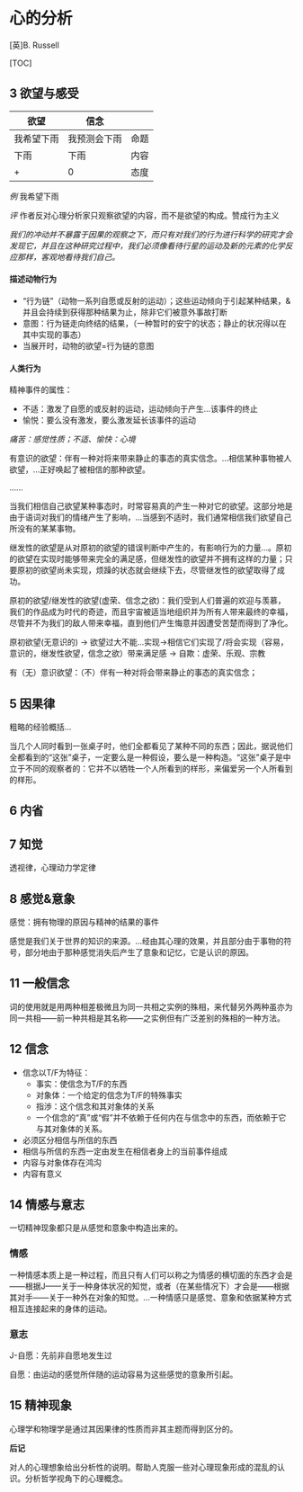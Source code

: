 # 心的分析

[英]B. Russell

[TOC]

## 3 欲望与感受

| 欲望    | 信念     |     |
| ----- | ------ | --- |
| 我希望下雨 | 我预测会下雨 | 命题  |
| 下雨    | 下雨     | 内容  |
| +     | 0      | 态度  |

*例* 我希望下雨

*评* 作者反对心理分析家只观察欲望的内容，而不是欲望的构成。赞成行为主义

*我们的冲动并不暴露于因果的观察之下，而只有对我们的行为进行科学的研究才会发现它，并且在这种研究过程中，我们必须像看待行星的运动及新的元素的化学反应那样，客观地看待我们自己。*

#### 描述动物行为

- “行为链”（动物一系列自愿或反射的运动）；这些运动倾向于引起某种结果，&并且会持续到获得那种结果为止，除非它们被意外事故打断
- 意图：行为链走向终结的结果，（一种暂时的安宁的状态；静止的状况得以在其中实现的事态）
- 当展开时，动物的欲望=行为链的意图

#### 人类行为

精神事件的属性：

- 不适：激发了自愿的或反射的运动，运动倾向于产生...该事件的终止
- 愉悦：要么没有激发，要么激发延长该事件的运动

*痛苦：感觉性质；不适、愉快：心境*


有意识的欲望：伴有一种对将来带来静止的事态的真实信念。...相信某种事物被人欲望，...正好唤起了被相信的那种欲望。

......

当我们相信自己欲望某种事态时，时常容易真的产生一种对它的欲望。这部分地是由于语词对我们的情绪产生了影响，...当感到不适时，我们通常相信我们欲望自己所没有的某某事物。

继发性的欲望是从对原初的欲望的错误判断中产生的，有影响行为的力量...。原初的欲望在实现时能够带来完全的满足感，但继发性的欲望并不拥有这样的力量；只要原初的欲望尚未实现，烦躁的状态就会继续下去，尽管继发性的欲望取得了成功。

原初的欲望/继发性的欲望(虚荣、信念之欲)：我们受到人们普遍的欢迎与羡慕，我们的作品成为时代的奇迹，而且宇宙被适当地组织并为所有人带来最终的幸福，尽管并不为我们的敌人带来幸福，直到他们产生悔意并因遭受苦楚而得到了净化。

原初欲望(无意识的) -> 欲望过大不能...实现->相信它们实现了/将会实现（容易，意识的，继发性欲望，信念之欲）带来满足感 -> 自欺：虚荣、乐观、宗教

有（无）意识欲望：（不）伴有一种对将会带来静止的事态的真实信念；


## 5 因果律

粗略的经验概括...

当几个人同时看到一张桌子时，他们全都看见了某种不同的东西；因此，据说他们全都看到的“这张”桌子，一定要么是一种假设，要么是一种构造。“这张”桌子是中立于不同的观察者的：它并不以牺牲一个人所看到的样形，来偏爱另一个人所看到的样形。

## 6 内省

## 7 知觉

透视律，心理动力学定律

## 8 感觉&意象

感觉：拥有物理的原因与精神的结果的事件

感觉是我们关于世界的知识的来源。...经由其心理的效果，并且部分由于事物的符号，部分地由于那种感觉消失后产生了意象和记忆，它是认识的原因。     

## 11 一般信念

词的使用就是用两种相差极微且为同一共相之实例的殊相，来代替另外两种虽亦为同一共相——前一种共相是其名称——之实例但有广泛差别的殊相的一种方法。

## 12 信念

- 信念以T/F为特征：
   - 事实：使信念为T/F的东西
   - 对象体：一个给定的信念为T/F的特殊事实
   - 指渉：这个信念和其对象体的关系
   - 一个信念的“真”或“假”并不依赖于任何内在与信念中的东西，而依赖于它与其对象体的关系。
- 必须区分相信与所信的东西
- 相信与所信的东西一定由发生在相信者身上的当前事件组成
- 内容与对象体存在鸿沟
- 内容有意义

## 14 情感与意志

一切精神现象都只是从感觉和意象中构造出来的。

### 情感

一种情感本质上是一种过程，而且只有人们可以称之为情感的横切面的东西才会是——根据J——关于一种身体状况的知觉，或者（在某些情况下）才会是——根据其对手——关于一种外在对象的知觉。...一种情感只是感觉、意象和依据某种方式相互连接起来的身体的运动。

### 意志

J-自愿：先前非自愿地发生过

自愿：由运动的感觉所伴随的运动容易为这些感觉的意象所引起。

## 15 精神现象

心理学和物理学是通过其因果律的性质而非其主题而得到区分的。

**后记**

对人的心理想象给出分析性的说明。帮助人克服一些对心理现象形成的混乱的认识。分析哲学视角下的心理概念。
